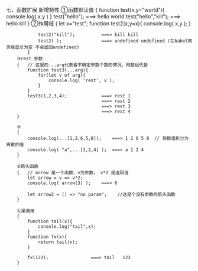 七、函数扩展
 	新增特性
 		①函数默认值
 			{
 				function test(x,y="world"){
 					console.log( x,y )
 				}
 				test("hello");   		===> hello world
 				test("hello","kill");	===> hello kill
 			}
 		②作用域
 			{
 				let x="test";
 				function test2(x,y=x){
 					console.log( x,y );
 				}

 				test2("kill");  		===> kill kill 
 				test2( );				===> undefined undefined (在babel网页版显示为空 不会返回undefined)
 			}
 		③rest 参数
 		{   // 这里的...arg代表着不确定参数个数的情况，用数组代替
 			function test3(...arg){
 				for(let v of arg){
 					console.log( 'rest', v );   
 				}
 			}
 			test3(1,2,3,4);             ===> rest 1
										===> rest 2
										===> rest 3
										===> rest 4
 		}
 		
 		④
 		{
 			console.log(...[1,2,6,5,8]);    ===> 1 2 6 5 8  // 将数组拆分为离散的值
 			console.log( "a",...[1,2,4] );  ===> a 1 2 4
 		}

 		⑤箭头函数
 		{	// arrow 是一个函数，v为参数， v*2 是返回值
 			let arrow = v => v*2;
 			console.log( arrow(3) );    ===> 6 

 			let arrow2 = () => "no param";    //这是个没有参数的箭头函数  
 		}

 		⑥尾调用
 		{
 			function tail(x){
 				console.log("tail",x);
 			}
 			function fx(x){
 				return tail(x);
 			}

 			fx(123);     			===> tail	123
 		}